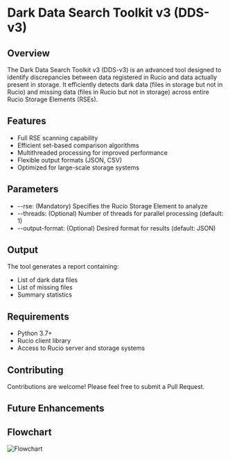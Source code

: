# Dark Data Search Toolkit v3 (DDS-v3)

## Overview

The Dark Data Search Toolkit v3 (DDS-v3) is an advanced tool designed to identify discrepancies between data registered in Rucio and data actually present in storage. It efficiently detects dark data (files in storage but not in Rucio) and missing data (files in Rucio but not in storage) across entire Rucio Storage Elements (RSEs).

## Features

- Full RSE scanning capability
- Efficient set-based comparison algorithms
- Multithreaded processing for improved performance
- Flexible output formats (JSON, CSV)
- Optimized for large-scale storage systems

## Parameters

- --rse: (Mandatory) Specifies the Rucio Storage Element to analyze
- --threads: (Optional) Number of threads for parallel processing (default: 1)
- --output-format: (Optional) Desired format for results (default: JSON)

## Output
The tool generates a report containing:

- List of dark data files
- List of missing files
- Summary statistics

## Requirements

- Python 3.7+
- Rucio client library
- Access to Rucio server and storage systems

## Contributing
Contributions are welcome! Please feel free to submit a Pull Request.

## Future Enhancements


## Flowchart
![Flowchart](out/flow.yaml/flow.yaml.png)